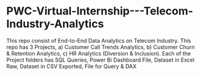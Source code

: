 # PWC-Virtual-Internship---Telecom-Industry-Analytics
This repo consist of End-to-End Data Analytics on Telecom Industry. This repo has 3 Projects, a) Customer Call Trends Analytics, b) Customer Churn &amp; Retention Analytics, c) HR Analytics (Diversion &amp; Inclusion). Each of the Project folders has SQL Queries, Power Bi Dashboard File,  Dataset in Excel Raw, Dataset in CSV Exported, File for Query &amp; DAX
